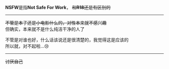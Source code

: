 **NSFW**是指**Not Safe For Work**，
~~和**R18**还是有区别的~~

---

~~不管是本子还是小电影什么的，对性本来就不感兴趣~~  
但确实，本来就不是什么纯洁干净的人了

不管是对谁也好，什么话该说还是很清楚的，我觉得这是应该的  
所以就，对不起啦...😢

---

~~讨厌自己~~